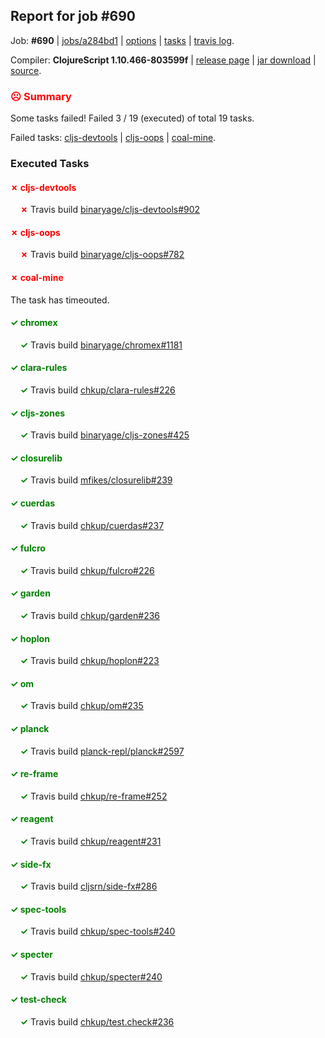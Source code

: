 ## Report for job #690

Job: **#690** | [jobs/a284bd1](https://github.com/cljs-oss/canary/commit/a284bd12b43a687074aeca0694627a9536dbc170) | [options](options.edn) | [tasks](tasks.edn) | [travis log](https://travis-ci.org/cljs-oss/canary/builds/460076892).

Compiler: **ClojureScript 1.10.466-803599f** | [release page](https://github.com/cljs-oss/canary/releases/tag/r1.10.466-803599f) | [jar download](https://github.com/cljs-oss/canary/releases/download/r1.10.466-803599f/clojurescript-1.10.466-803599f.jar) | [source](https://github.com/mfikes/clojurescript/commit/803599fb4b91aa4552cc6d71954192e2bf16a5ba).

### <b style='color:red'>☹ Summary</b>

Some tasks failed! Failed 3 / 19 (executed) of total 19 tasks.

Failed tasks: [cljs-devtools](#-cljs-devtools) | [cljs-oops](#-cljs-oops) | [coal-mine](#-coal-mine).

### Executed Tasks

#### <b style='color:red'>&#x2717; cljs-devtools</b>
&nbsp;&nbsp;&nbsp;&nbsp;<b style='color:red'>&#x2717;</b> Travis build [binaryage/cljs-devtools#902](https://travis-ci.org/binaryage/cljs-devtools/builds/460077783)<br>

#### <b style='color:red'>&#x2717; cljs-oops</b>
&nbsp;&nbsp;&nbsp;&nbsp;<b style='color:red'>&#x2717;</b> Travis build [binaryage/cljs-oops#782](https://travis-ci.org/binaryage/cljs-oops/builds/460077787)<br>

#### <b style='color:red'>&#x2717; coal-mine</b>
The task has timeouted.

#### <b style='color:green'>&#x2713; chromex</b>
&nbsp;&nbsp;&nbsp;&nbsp;<b style='color:green'>&#x2713;</b> Travis build [binaryage/chromex#1181](https://travis-ci.org/binaryage/chromex/builds/460077776)<br>

#### <b style='color:green'>&#x2713; clara-rules</b>
&nbsp;&nbsp;&nbsp;&nbsp;<b style='color:green'>&#x2713;</b> Travis build [chkup/clara-rules#226](https://travis-ci.org/chkup/clara-rules/builds/460077781)<br>

#### <b style='color:green'>&#x2713; cljs-zones</b>
&nbsp;&nbsp;&nbsp;&nbsp;<b style='color:green'>&#x2713;</b> Travis build [binaryage/cljs-zones#425](https://travis-ci.org/binaryage/cljs-zones/builds/460077791)<br>

#### <b style='color:green'>&#x2713; closurelib</b>
&nbsp;&nbsp;&nbsp;&nbsp;<b style='color:green'>&#x2713;</b> Travis build [mfikes/closurelib#239](https://travis-ci.org/mfikes/closurelib/builds/460077793)<br>

#### <b style='color:green'>&#x2713; cuerdas</b>
&nbsp;&nbsp;&nbsp;&nbsp;<b style='color:green'>&#x2713;</b> Travis build [chkup/cuerdas#237](https://travis-ci.org/chkup/cuerdas/builds/460077804)<br>

#### <b style='color:green'>&#x2713; fulcro</b>
&nbsp;&nbsp;&nbsp;&nbsp;<b style='color:green'>&#x2713;</b> Travis build [chkup/fulcro#226](https://travis-ci.org/chkup/fulcro/builds/460077806)<br>

#### <b style='color:green'>&#x2713; garden</b>
&nbsp;&nbsp;&nbsp;&nbsp;<b style='color:green'>&#x2713;</b> Travis build [chkup/garden#236](https://travis-ci.org/chkup/garden/builds/460077808)<br>

#### <b style='color:green'>&#x2713; hoplon</b>
&nbsp;&nbsp;&nbsp;&nbsp;<b style='color:green'>&#x2713;</b> Travis build [chkup/hoplon#223](https://travis-ci.org/chkup/hoplon/builds/460077810)<br>

#### <b style='color:green'>&#x2713; om</b>
&nbsp;&nbsp;&nbsp;&nbsp;<b style='color:green'>&#x2713;</b> Travis build [chkup/om#235](https://travis-ci.org/chkup/om/builds/460077814)<br>

#### <b style='color:green'>&#x2713; planck</b>
&nbsp;&nbsp;&nbsp;&nbsp;<b style='color:green'>&#x2713;</b> Travis build [planck-repl/planck#2597](https://travis-ci.org/planck-repl/planck/builds/460077818)<br>

#### <b style='color:green'>&#x2713; re-frame</b>
&nbsp;&nbsp;&nbsp;&nbsp;<b style='color:green'>&#x2713;</b> Travis build [chkup/re-frame#252](https://travis-ci.org/chkup/re-frame/builds/460077853)<br>

#### <b style='color:green'>&#x2713; reagent</b>
&nbsp;&nbsp;&nbsp;&nbsp;<b style='color:green'>&#x2713;</b> Travis build [chkup/reagent#231](https://travis-ci.org/chkup/reagent/builds/460077851)<br>

#### <b style='color:green'>&#x2713; side-fx</b>
&nbsp;&nbsp;&nbsp;&nbsp;<b style='color:green'>&#x2713;</b> Travis build [cljsrn/side-fx#286](https://travis-ci.org/cljsrn/side-fx/builds/460077843)<br>

#### <b style='color:green'>&#x2713; spec-tools</b>
&nbsp;&nbsp;&nbsp;&nbsp;<b style='color:green'>&#x2713;</b> Travis build [chkup/spec-tools#240](https://travis-ci.org/chkup/spec-tools/builds/460077893)<br>

#### <b style='color:green'>&#x2713; specter</b>
&nbsp;&nbsp;&nbsp;&nbsp;<b style='color:green'>&#x2713;</b> Travis build [chkup/specter#240](https://travis-ci.org/chkup/specter/builds/460077876)<br>

#### <b style='color:green'>&#x2713; test-check</b>
&nbsp;&nbsp;&nbsp;&nbsp;<b style='color:green'>&#x2713;</b> Travis build [chkup/test.check#236](https://travis-ci.org/chkup/test.check/builds/460077907)<br>